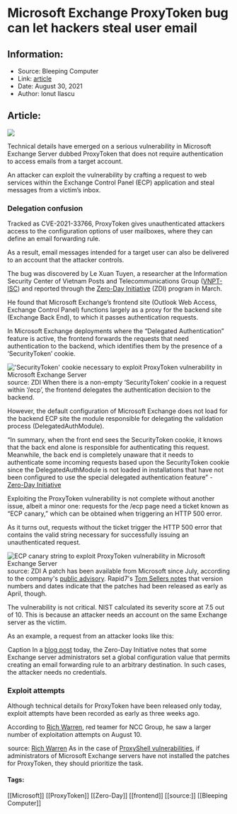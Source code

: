 # Microsoft Exchange ProxyToken bug can let hackers steal user email
### 

## Information:
+ Source: Bleeping Computer
+ Link: [article](https://www.bleepingcomputer.com/news/security/microsoft-exchange-proxytoken-bug-can-let-hackers-steal-user-email/)
+ Date: August 30, 2021
+ Author: Ionut Ilascu


## Article:
![](https://www.bleepstatic.com/content/hl-images/2021/03/06/microsoft-exchange-header.jpg)


Technical details have emerged on a serious vulnerability in Microsoft Exchange Server dubbed ProxyToken that does not require authentication to access emails from a target account.


An attacker can exploit the vulnerability by crafting a request to web services within the Exchange Control Panel (ECP) application and steal messages from a victim’s inbox.


### Delegation confusion


Tracked as CVE-2021-33766, ProxyToken gives unauthenticated attackers access to the configuration options of user mailboxes, where they can define an email forwarding rule.


As a result, email messages intended for a target user can also be delivered to an account that the attacker controls.


The bug was discovered by Le Xuan Tuyen, a researcher at the Information Security Center of Vietnam Posts and Telecommunications Group ([VNPT-ISC](http://sec.vnpt.vn/)) and reported through the [Zero-Day Initiative](https://www.zerodayinitiative.com/advisories/ZDI-21-798/) (ZDI) program in March.


He found that Microsoft Exchange’s frontend site (Outlook Web Access, Exchange Control Panel) functions largely as a proxy for the backend site (Exchange Back End), to which it passes authentication requests.


In Microsoft Exchange deployments where the “Delegated Authentication” feature is active, the frontend forwards the requests that need authentication to the backend, which identifies them by the presence of a ‘SecurityToken’ cookie.



!['SecurityToken' cookie necessary to exploit ProxyToken vulnerability in Microsoft Exchange Server](https://www.bleepstatic.com/images/news/u/1100723/2021/Vulnerabilities/ProxyTokenSecurityToken.jpg)source: ZDI
When there is a non-empty ‘SecurityToken’ cookie in a request within ‘/ecp’, the frontend delegates the authentication decision to the backend.


However, the default configuration of Microsoft Exchange does not load for the backend ECP site the module responsible for delegating the validation process (DelegatedAuthModule).



“In summary, when the front end sees the SecurityToken cookie, it knows that the back end alone is responsible for authenticating this request. Meanwhile, the back end is completely unaware that it needs to authenticate some incoming requests based upon the SecurityToken cookie since the DelegatedAuthModule is not loaded in installations that have not been configured to use the special delegated authentication feature” - [Zero-Day Initiative](http://www.zerodayinitiative.com/blog/2021/8/30/proxytoken-an-authentication-bypass-in-microsoft-exchange-server)



Exploiting the ProxyToken vulnerability is not complete without another issue, albeit a minor one: requests for the /ecp page need a ticket known as “ECP canary,” which can be obtained when triggering an HTTP 500 error.


As it turns out, requests without the ticket trigger the HTTP 500 error that contains the valid string necessary for successfully issuing an unauthenticated request.



![ECP canary string to exploit ProxyToken vulnerability in Microsoft Exchange Server](https://www.bleepstatic.com/images/news/u/1100723/2021/Vulnerabilities/ProxyTokenTicket.jpg)source: ZDI
A patch has been available from Microsoft since July, according to the company's [public advisory](https://www.bleepingcomputer.com/news/microsoft/microsoft-july-2021-patch-tuesday-fixes-9-zero-days-117-flaws/). Rapid7's [Tom Sellers notes](https://twitter.com/TomSellers/status/1432342969965760514) that version numbers and dates indicate that the patches had been released as early as April, though.


The vulnerability is not critical. NIST calculated its severity score at 7.5 out of 10. This is because an attacker needs an account on the same Exchange server as the victim.


As an example, a request from an attacker looks like this:



![HTTP request to trigger ProxyToken vulnerability in Microsoft Exchange Server](data:image/gif;base64,R0lGODlhAQABAAAAACH5BAEKAAEALAAAAAABAAEAAAICTAEAOw==)Caption
In a [blog post](http://www.zerodayinitiative.com/blog/2021/8/30/proxytoken-an-authentication-bypass-in-microsoft-exchange-server) today, the Zero-Day Initiative notes that some Exchange server administrators set a global configuration value that permits creating an email forwarding rule to an arbitrary destination. In such cases, the attacker needs no credentials.


### Exploit attempts


Although technical details for ProxyToken have been released only today, exploit attempts have been recorded as early as three weeks ago.


According to [Rich Warren](https://twitter.com/buffaloverflow), red teamer for NCC Group, he saw a larger number of exploitation attempts on August 10.



![ProxyToken exploit attempts](data:image/gif;base64,R0lGODlhAQABAAAAACH5BAEKAAEALAAAAAABAAEAAAICTAEAOw==)source: [Rich Warren](https://twitter.com/buffaloverflow/status/1432364885804036097)
As in the case of [ProxyShell vulnerabilities](https://www.bleepingcomputer.com/news/microsoft/microsoft-exchange-servers-scanned-for-proxyshell-vulnerability-patch-now/), if administrators of Microsoft Exchange servers have not installed the patches for ProxyToken, they should prioritize the task.




#### Tags:
[[Microsoft]] [[ProxyToken]] [[Zero-Day]] [[frontend]] [[source:]] [[Bleeping Computer]]
